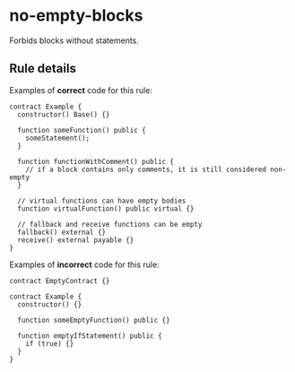 # no-empty-blocks

Forbids blocks without statements.

## Rule details

Examples of **correct** code for this rule:

```solidity
contract Example {
  constructor() Base() {}

  function someFunction() public {
    someStatement();
  }

  function functionWithComment() public {
    // if a block contains only comments, it is still considered non-empty
  }

  // virtual functions can have empty bodies
  function virtualFunction() public virtual {}

  // fallback and receive functions can be empty
  fallback() external {}
  receive() external payable {}
}
```

Examples of **incorrect** code for this rule:

```solidity
contract EmptyContract {}

contract Example {
  constructor() {}

  function someEmptyFunction() public {}

  function emptyIfStatement() public {
    if (true) {}
  }
}
```
